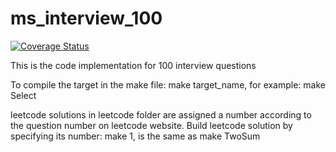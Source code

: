 ms_interview_100
================
[![Coverage Status](https://coveralls.io/repos/alvas/ms_interview_100/badge.svg?branch=master&service=github)](https://coveralls.io/github/alvas/ms_interview_100?branch=master)

This is the code implementation for 100 interview questions

To compile the target in the make file:
make target_name, for example: make Select

leetcode solutions in leetcode folder are assigned a number according to the question number on leetcode website.
Build leetcode solution by specifying its number:
make 1, is the same as make TwoSum


